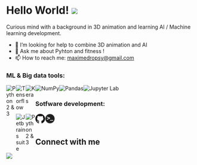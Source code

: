 # Hello World! <img src="https://raw.githubusercontent.com/MartinHeinz/MartinHeinz/master/wave.gif" width="30px">

Curious mind with a background in 3D animation and learning AI / Machine learning development.

- 🤔 I’m looking for help to combine 3D animation and AI
- 💬 Ask me about Pyhton and fitness !
- 📫 How to reach me: maximedropsy@gmail.com

### ML & Big data tools:

<img align="left" alt="Python 2 & 3" width="26px" src="https://upload.wikimedia.org/wikipedia/commons/thumb/0/0a/Python.svg/240px-Python.svg.png" />
<img align="left" alt="Tensorflow" width="26px" src="https://upload.wikimedia.org/wikipedia/commons/thumb/2/2d/Tensorflow_logo.svg/800px-Tensorflow_logo.svg.png"/>
<img align="left" alt="Keras" width="26px" src="https://upload.wikimedia.org/wikipedia/commons/a/ae/Keras_logo.svg"/>
<img align="left" alt="NumPy" height="26px" src="https://upload.wikimedia.org/wikipedia/commons/3/31/NumPy_logo_2020.svg" />
<img align="left" alt="Pandas" height="26px" src="https://upload.wikimedia.org/wikipedia/commons/e/ed/Pandas_logo.svg" />
<img align="left" alt="Jupyter Lab" height="26px" src="https://upload.wikimedia.org/wikipedia/commons/3/38/Jupyter_logo.svg" />

</br>

### Sotfware development:

<img align="left" alt="Jetbrains suite" title="Jetbrains suite" width="26px" src="https://resources.jetbrains.com/storage/products/intellij-idea/img/meta/intellij-idea_logo_300x300.png" />
<img align="left" alt="Python 2 & 3" width="26px" src="https://upload.wikimedia.org/wikipedia/commons/thumb/0/0a/Python.svg/240px-Python.svg.png" />
<img align="left" alt="GitHub" title="GitHub" width="26px" src="https://raw.githubusercontent.com/github/explore/78df643247d429f6cc873026c0622819ad797942/topics/github/github.png" />
<img align="left" alt="Terminal" title="Terminal" width="26px" src="https://raw.githubusercontent.com/github/explore/80688e429a7d4ef2fca1e82350fe8e3517d3494d/topics/terminal/terminal.png" />

</br></br>

## Connect with me

[<img src="https://img.shields.io/badge/linkedin-%230077B5.svg?&style=for-the-badge&logo=linkedin&logoColor=white" />](https://www.linkedin.com/in/maxime-dropsy/)

